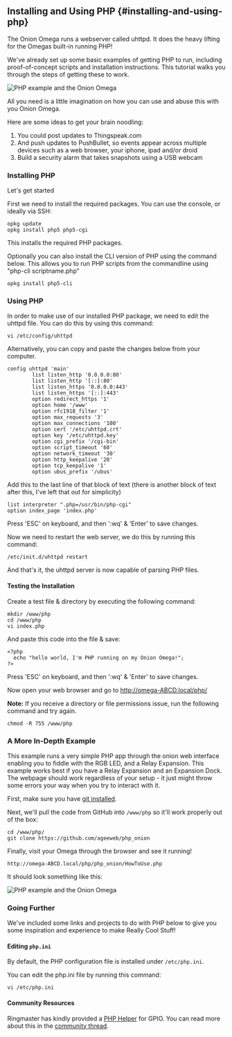 ## Installing and Using PHP {#installing-and-using-php}

The Onion Omega runs a webserver called uhttpd. It does the heavy lifting for the Omegas built-in running PHP!

We've already set up some basic examples of getting PHP to run, including proof-of-concept scripts and installation instructions. This tutorial walks you through the steps of getting these to work.

<!-- TODO: reupload this to github -->

![PHP example and the Onion Omega](https://dl.dropboxusercontent.com/u/12816733/onion-omega-php-example-1.png)

All you need is a little imagination on how you can use and abuse this with you Onion Omega.

Here are some ideas to get your brain noodling:

1. You could post updates to Thingspeak.com
2. And push updates to PushBullet, so events appear across multiple devices such as a web browser, your iphone, ipad and/or droid
3. Build a security alarm that takes snapshots using a USB webcam


### Installing PHP

Let's get started

First we need to install the required packages. You can use the console, or ideally via SSH:

```
opkg update
opkg install php5 php5-cgi
```

This installs the required PHP packages.

Optionally you can also install the CLI version of PHP using the command below. This allows you to run PHP scripts from the commandline using "php-cli scriptname.php"

```
opkg install php5-cli
```

### Using PHP

In order to make use of our installed PHP package, we need to edit the uhttpd file. You can do this by using this command:

```
vi /etc/config/uhttpd
```

Alternatively, you can copy and paste the changes below from your computer.

```
config uhttpd 'main'
        list listen_http '0.0.0.0:80'
        list listen_http '[::]:80'
        list listen_https '0.0.0.0:443'
        list listen_https '[::]:443'
        option redirect_https '1'
        option home '/www'
        option rfc1918_filter '1'
        option max_requests '3'
        option max_connections '100'
        option cert '/etc/uhttpd.crt'
        option key '/etc/uhttpd.key'
        option cgi_prefix '/cgi-bin'
        option script_timeout '60'
        option network_timeout '30'
        option http_keepalive '20'
        option tcp_keepalive '1'
        option ubus_prefix '/ubus'
```

Add this to the last line of that block of text (there is another block of text after this, I've left that out for simplicity)

```
list interpreter ".php=/usr/bin/php-cgi"
option index_page 'index.php'
```

Press 'ESC' on keyboard, and then ':wq' & 'Enter' to save changes.

Now we need to restart the web server, we do this by running this command:

```
/etc/init.d/uhttpd restart
```

And that's it, the uhttpd server is now capable of parsing PHP files.

#### Testing the Installation

Create a test file & directory by executing the following command:

```
mkdir /www/php
cd /www/php
vi index.php
```

And paste this code into the file & save:

```
<?php
  echo "hello world, I'm PHP running on my Onion Omega!";
?>
```

Press 'ESC' on keyboard, and then ':wq' & 'Enter' to save changes.

Now open your web browser and go to http://omega-ABCD.local/php/

**Note:** If you receive a directory or file permissions issue, run the following command and try again.

```
chmod -R 755 /www/php
```

### A More In-Depth Example

<!-- TODO: this example isn't well documented  -->
This example runs a very simple PHP app through the onion web interface enabling you to fiddle with the RGB LED, and a Relay Expansion. This example works best if you have a Relay Expansion and an Expansion Dock. The webpage should work regardless of your setup - it just might throw some errors your way when you try to interact with it.

First, make sure you have [git installed](#installing-and-using-git).

Next, we'll pull the code from GitHub into `/www/php` so it'll work properly out of the box:

```
cd /www/php/
git clone https://github.com/ageeweb/php_onion
```

Finally, visit your Omega through the browser and see it running!

```
http://omega-ABCD.local/php/php_onion/HowToUse.php
```

It should look something like this:

![PHP example and the Onion Omega](https://dl.dropboxusercontent.com/u/12816733/onion-omega-php-example-1.png)

### Going Further

We've included some links and projects to do with PHP below to give you some inspiration and experience to make Really Cool Stuff!


#### Editing `php.ini`

By default, the PHP configuration file is installed under `/etc/php.ini`.

You can edit the php.ini file by running this command:

```
vi /etc/php.ini
```

#### Community Resources

Ringmaster has kindly provided a [PHP Helper](https://github.com/ringmaster/GPIOHelperPHP) for GPIO. You can read more about this in the [community thread](https://community.onion.io/topic/39/simple-php-web-gpio-example-switching-leds/10).


<!-- TODO: uncomment when projects section up and running -->
<!-- #### Onion Tutorials

We've written some tutorials integrating PHP with various things:

* [PHP and PushBullet](#php-pushbullet-example)
* [DHT11 and DHT22 Temperature Sensors](#php-dht11-dht22-sensor-examples) -->


<!-- TODO: fast-gpio not working, uncomment when fixed -->

<!-- ### `fast-gpio` and PHP


Onion Community member [Chris McCaslin](https://community.onion.io/user/chris-mccaslin) developed a PHP wrapper for the `fast-gpio` package.

#### Installing the Library

First download the library with wget from a [GitHub Gist](https://gist.github.com/Immortal-/a18f58ac5c21ba27921b7626b5a8b06e)

```
wget https://gist.githubusercontent.com/Immortal-/a18f58ac5c21ba27921b7626b5a8b06e/raw/df8e70665523c2a06b503954d10943560d5c189f/OmegaPHP.php
```


#### Using the Library

Here's a quick demo on using the library:

```
<?php
  require 'OmegaPHP.php'; //Require the library from the step above

  $gpio = new OmegaPHP();
  //Turns pin 0 to On or HIGH or 1
  $pin = (int)0; //This is just for my testing purposes You do not have to cast to an int.

  $gpio->SetPIN($pin,HIGH);// Set's the pin to 1 or HIGH
  $returned = $gpio->ReadPin($pin);

  print_r($returned);

  // Prints to screen:
  // 1
?>
``` -->
